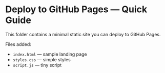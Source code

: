 # Deploy to GitHub Pages — Quick Guide

This folder contains a minimal static site you can deploy to GitHub Pages.

Files added:
- `index.html` — sample landing page
- `styles.css` — simple styles
- `script.js` — tiny script

